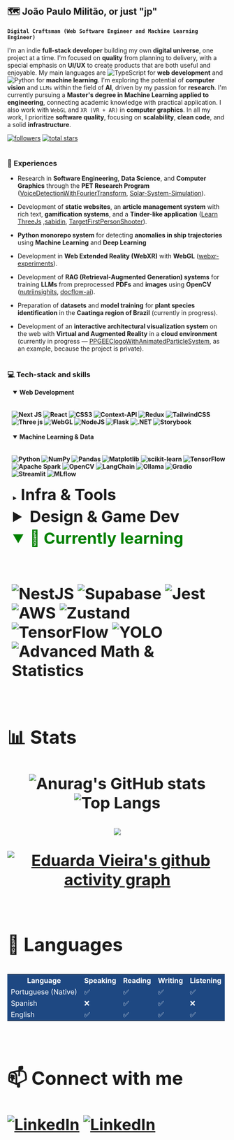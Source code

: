 ## 🗺️ João Paulo Militão, or just "jp"

**`Digital Craftsman (Web Software Engineer and Machine Learning Engineer)`**

I'm an indie **full-stack developer** building my own **digital universe**, one project at a time. I'm focused on **quality** from planning to delivery, with a special emphasis on **UI/UX** to create products that are both useful and enjoyable. My main languages are ![TypeScript](https://img.shields.io/badge/TypeScript-%23007ACC?style=flat&logo=typescript&logoColor=white) for **web development** and ![Python](https://img.shields.io/badge/Python-%23FFD43B?style=flat&logo=python&logoColor=blue) for **machine learning**. I'm exploring the potential of **computer vision** and `LLMs` within the field of **AI**, driven by my passion for **research**. I'm currently pursuing a **Master's degree in Machine Learning applied to engineering**, connecting academic knowledge with practical application. I also work with `WebGL` and `XR (VR + AR)` in **computer graphics**. In all my work, I prioritize **software quality**, focusing on **scalability**, **clean code**, and a solid **infrastructure**.


   <p align="left">
     <a href="https://github.com/ForrestKnight?tab=followers">
         <img alt="followers" title="Follow me on Github" src="https://custom-icon-badges.demolab.com/github/followers/jaopaulomilitao?color=236ad3&labelColor=1155ba&style=for-the-badge&logo=person-add&label=Follow&logoColor=white"/></a>
      <a href="https://github.com/ForrestKnight?tab=repositories&sort=stargazers">
         <img alt="total stars" title="Total stars on GitHub" src="https://custom-icon-badges.demolab.com/github/stars/jaopaulomilitao?color=55960c&style=for-the-badge&labelColor=488207&logo=star"/></a>
   </p>

#

### 💼 Experiences

* Research in **Software Engineering**, **Data Science**, and **Computer Graphics** through the **PET Research Program** ([VoiceDetectionWithFourierTransform](https://github.com/jaopaulomilitao/VoiceDetectionWithFourierTransform), [Solar-System-Simulation](https://github.com/jaopaulomilitao/Solar-System-Simulation)).

* Development of **static websites**, an **article management system** with rich text, **gamification systems**, and a **Tinder-like application** ([Learn ThreeJs](https://github.com/jaopaulomilitao/learn-threejs) ,[sabidin](https://github.com/jaopaulomilitao/sabidin), [TargetFirstPersonShooter](https://github.com/jaopaulomilitao/TargetFirstPersonShooter)).

* **Python monorepo system** for detecting **anomalies in ship trajectories** using **Machine Learning** and **Deep Learning** 

* Development in **Web Extended Reality (WebXR)** with **WebGL** ([webxr-experiments](https://github.com/jaopaulomilitao/webxr-experiments)).

* Development of **RAG (Retrieval-Augmented Generation) systems** for training **LLMs** from preprocessed **PDFs** and **images** using **OpenCV** ([nutriinsighits](https://github.com/jaopaulomilitao/nutrinsights), [docflow-ai](https://github.com/jaopaulomilitao/docflow.ai)).

* Preparation of **datasets** and **model training** for **plant species identification** in the **Caatinga region of Brazil** (currently in progress).

* Development of an **interactive architectural visualization system** on the web with **Virtual and Augmented Reality** in a **cloud environment** (currently in progress — [PPGEEClogoWithAnimatedParticleSystem](https://github.com/jaopaulomilitao/PPGEEClogoWithAnimatedParticleSystem), as an example, because the project is private).

#

### 💻 Tech-stack and skills
<div style="margin-left: 10px;"> 
  <details open>
<summary style="margin: 3px;"><strong>Web Development<strong></summary>
<br>
  
![Next JS](https://img.shields.io/badge/Next-262626?style=for-the-badge&logo=next.js&logoColor=white)
![React](https://img.shields.io/badge/React-262626?style=for-the-badge&logo=react&logoColor=white)
![CSS3](https://img.shields.io/badge/CSS3-262626?style=for-the-badge&logo=css3&logoColor=white)
![Context-API](https://img.shields.io/badge/Context--API-262626?style=for-the-badge&logo=react&logoColor=white)
![Redux](https://img.shields.io/badge/Redux-262626?style=for-the-badge&logo=redux&logoColor=white)
![TailwindCSS](https://img.shields.io/badge/Tailwind-262626?style=for-the-badge&logo=tailwind-css&logoColor=white)
![Three js](https://img.shields.io/badge/ThreeJS-262626?style=for-the-badge&logo=three.js&logoColor=white)
![WebGL](https://img.shields.io/badge/WebGL-262626?style=for-the-badge&logo=webgl&logoColor=white)
![NodeJS](https://img.shields.io/badge/NodeJS-262626?style=for-the-badge&logo=node.js&logoColor=white)
![Flask](https://img.shields.io/badge/Flask-262626?style=for-the-badge&logo=flask&logoColor=white)
![.NET](https://img.shields.io/badge/.NET-262626?style=for-the-badge&logo=.net&logoColor=white)
![Storybook](https://img.shields.io/badge/Storybook-262626?style=for-the-badge&logo=storybook&logoColor=white)

</details>

<details open>
  <summary style="padding: 3px;"><strong>Machine Learning & Data<strong></summary>
<br>
    
![Python](https://img.shields.io/badge/Python-1e4882?style=for-the-badge&logo=python&logoColor=white)
![NumPy](https://img.shields.io/badge/NumPy-1e4882?style=for-the-badge&logo=numpy&logoColor=white)
![Pandas](https://img.shields.io/badge/Pandas-1e4882?style=for-the-badge&logo=pandas&logoColor=white)
![Matplotlib](https://img.shields.io/badge/Matplotlib-1e4882?style=for-the-badge&logo=matplotlib&logoColor=white)
![scikit-learn](https://img.shields.io/badge/scikit--learn-1e4882?style=for-the-badge&logo=scikit-learn&logoColor=white)
![TensorFlow](https://img.shields.io/badge/TensorFlow-1e4882?style=for-the-badge&logo=tensorflow&logoColor=white)
![Apache Spark](https://img.shields.io/badge/Apache_Spark-1e4882?style=for-the-badge&logo=apachespark&logoColor=white)
![OpenCV](https://img.shields.io/badge/OpenCV-1e4882?style=for-the-badge&logo=opencv&logoColor=white)
![LangChain](https://img.shields.io/badge/LangChain-1e4882?style=for-the-badge&logo=langchain&logoColor=white)
![Ollama](https://img.shields.io/badge/Ollama-1e4882?style=for-the-badge&logo=ollama&logoColor=white)
![Gradio](https://img.shields.io/badge/Gradio-1e4882?style=for-the-badge&logo=gradio&logoColor=white)
![Streamlit](https://img.shields.io/badge/Streamlit-1e4882?style=for-the-badge&logo=streamlit&logoColor=white)
![MLflow](https://img.shields.io/badge/MLflow-1e4882?style=for-the-badge&logo=numpy&logoColor=white)

</details>

<details>
  <summary style="padding: 3px;"><strong style="margin: 3px; font-size: 36px;">Infra & Tools<strong></summary>
<br>
    
![Linux](https://img.shields.io/badge/Linux-195430?style=for-the-badge&logo=linux&logoColor=white)
![Docker](https://img.shields.io/badge/Docker-195430?style=for-the-badge&logo=docker&logoColor=white)
![Git](https://img.shields.io/badge/Git-195430?style=for-the-badge&logo=git&logoColor=white)
![GitHub](https://img.shields.io/badge/GitHub-195430?style=for-the-badge&logo=github&logoColor=white)
![GitLab](https://img.shields.io/badge/GitLab-195430?style=for-the-badge&logo=gitlab&logoColor=white)
![GitHub Actions](https://img.shields.io/badge/GitHub_Actions-195430?style=for-the-badge&logo=githubactions&logoColor=white)
![Postman](https://img.shields.io/badge/Postman-195430?style=for-the-badge&logo=postman&logoColor=white)
![Swagger](https://img.shields.io/badge/Swagger-195430?style=for-the-badge&logo=swagger&logoColor=white)
![Firebase](https://img.shields.io/badge/Firebase-195430?style=for-the-badge&logo=firebase&logoColor=white)
![Google Cloud](https://img.shields.io/badge/Google_Cloud-195430?style=for-the-badge&logo=google-cloud&logoColor=white)
![Vercel](https://img.shields.io/badge/Vercel-195430?style=for-the-badge&logo=vercel&logoColor=white)
![MySQL](https://img.shields.io/badge/MySQL-195430?style=for-the-badge&logo=mysql&logoColor=white)
![Postgres](https://img.shields.io/badge/Postgres-195430?style=for-the-badge&logo=postgresql&logoColor=white)
![Prisma](https://img.shields.io/badge/Prisma-195430?style=for-the-badge&logo=Prisma&logoColor=white)
![Bash Script](https://img.shields.io/badge/Bash-195430?style=for-the-badge&logo=gnu-bash&logoColor=white)
![NPM](https://img.shields.io/badge/NPM-195430?style=for-the-badge&logo=npm&logoColor=white)
![PNPM](https://img.shields.io/badge/PNPM-195430?style=for-the-badge&logo=pnpm&logoColor=white)

</details>

<details>
<summary style="padding: 3px;">Design & Game Dev</summary>
  <br>
  
![Figma](https://img.shields.io/badge/Figma-73172f?style=for-the-badge&logo=figma&logoColor=white)
![Adobe Illustrator](https://img.shields.io/badge/Illustrator-73172f?style=for-the-badge&logo=adobe-illustrator&logoColor=white)
![Adobe Photoshop](https://img.shields.io/badge/Photoshop-73172f?style=for-the-badge&logo=adobe-photoshop&logoColor=white)
![Blender](https://img.shields.io/badge/Blender-73172f?style=for-the-badge&logo=blender&logoColor=white)
![Unity](https://img.shields.io/badge/Unity-73172f?style=for-the-badge&logo=unity&logoColor=white)
![Itch.io](https://img.shields.io/badge/Itch.io-73172f?style=for-the-badge&logo=itch.io&logoColor=white)

</details>

<details open>
  <summary style="padding: 3px; color: green;"><strong>🌱 Currently learning</strong></summary>
<br>

![NestJS](https://img.shields.io/badge/NestJS-E0234E?style=for-the-badge&logo=nestjs&logoColor=white)
![Supabase](https://img.shields.io/badge/Supabase-3ECF8E?style=for-the-badge&logo=supabase&logoColor=white)
![Jest](https://img.shields.io/badge/Jest-C21325?style=for-the-badge&logo=jest&logoColor=white)
![AWS](https://img.shields.io/badge/AWS-232F3E?style=for-the-badge&logo=amazon-aws&logoColor=white)
![Zustand](https://img.shields.io/badge/Zustand-000000?style=for-the-badge&logo=zustand&logoColor=white)
![TensorFlow](https://img.shields.io/badge/TensorFlow-FF6F00?style=for-the-badge&logo=tensorflow&logoColor=white)
![YOLO](https://img.shields.io/badge/YOLO-FF0000?style=for-the-badge&logo=opencv)
![Advanced Math & Statistics](https://img.shields.io/badge/Math_&_Statistics-6f42c1?style=for-the-badge&logo=sagemath&logoColor=white)

</details>


</div>

#

### 📊 Stats
<div align="center">
  
![Anurag's GitHub stats](https://github-readme-stats.vercel.app/api?username=jaopaulomilitao&show_icons=true&theme=transparent&hide_border=true)
![Top Langs](https://github-readme-stats.vercel.app/api/top-langs/?username=jaopaulomilitao&layout=compact&theme=transparent&hide_border=true)

![](https://github-profile-trophy.vercel.app/?username=jaopaulomilitao&theme=algolia&no-frame=true&no-bg=true&row=1&column=7&margin-w=4)


  [![Eduarda Vieira's github activity graph](https://github-readme-activity-graph.vercel.app/graph?username=jaopaulomilitao&bg_color=0d1117&color=025CDA&line=025CDA&point=3b88ed&area=true&area_color=d1056c&hide_border=true)](https://github.com/ashutosh00710/github-readme-activity-graph)

</div>

#


### 💬 Languages

<table>
  <tr style="background-color:#1e4882; color:white;">
    <th>Language</th>
    <th>Speaking</th>
    <th>Reading</th>
    <th>Writing</th>
    <th>Listening</th>
  </tr>
  <tr style="background-color:#1e4882; color:white;">
    <td>Portuguese (Native)</td>
    <td>✅</td>
    <td>✅</td>
    <td>✅</td>
    <td>✅</td>
  </tr>
  <tr style="background-color:#1e4882; color:white;">
    <td>Spanish</td>
    <td>❌</td>
    <td>✅</td>
    <td>✅</td>
    <td>❌</td>
  </tr>
  <tr style="background-color:#1e4882; color:white;">
    <td>English</td>
    <td>✅</td>
    <td>✅</td>
    <td>✅</td>
    <td>✅</td>
  </tr>
</table>


<!--
     Oh, hello there, recruiters!
-->
<!--
### Employer?
> [!IMPORTANT]  
> <a href="https://drive.google.com/drive/folders/1hJGhQTtzDUzMqRtoIQUx7QTLtCN726ZK?usp=sharing" download>Download my resume</a>

<img width=100% src="https://capsule-render.vercel.app/api?type=blur&height=300&color=gradient&section=footer"/>
-->
#

### 📫 Connect with me
[![LinkedIn](https://img.shields.io/badge/LinkedIn-0077B5?style=for-the-badge&logo=linkedin&logoColor=white)](www.linkedin.com/in/joao-paulo-militao)
[![LinkedIn](https://img.shields.io/badge/Gmail-D14836?style=for-the-badge&logo=gmail&logoColor=white)](mailto:jaopaulomilitao@gmail.com)


